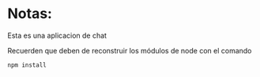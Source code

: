 # Notas:

Esta es una aplicacion de chat

Recuerden que deben de reconstruir los módulos de node con el comando

```
npm install
```